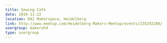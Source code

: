 ```yaml
---
title: Sewing Café
date: 2016-11-22
location: DAI Makerspace, Heidelberg
link: http://www.meetup.com/Heidelberg-Makers-Meetup/events/235292288/
usergroup: makershd
type: usergroup
---
```

